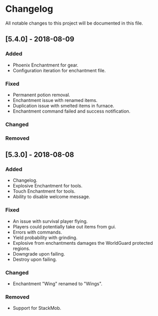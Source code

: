 # Changelog
All notable changes to this project will be documented in this file.

## [5.4.0] - 2018-08-09
### Added
- Phoenix Enchantment for gear.
- Configuration iteration for enchantment file.

### Fixed
- Permanent potion removal.
- Enchantment issue with renamed items.
- Duplication issue with smelted items in furnace.
- Enchantment command failed and success notification.

### Changed

### Removed


## [5.3.0] - 2018-08-08
### Added
- Changelog.
- Explosive Enchantment for tools.
- Touch Enchantment for tools.
- Ability to disable welcome message.

### Fixed
- An issue with survival player flying.
- Players could potentially take out items from gui.
- Errors with commands.
- Yield probability with grinding.
- Explosive from enchantments damages the WorldGuard protected regions.
- Downgrade upon failing.
- Destroy upon failing.

### Changed
- Enchantment "Wing" renamed to "Wings".

### Removed
- Support for StackMob.
